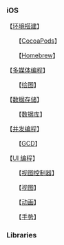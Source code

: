 ### iOS

【[环境搭建](环境搭建)】

　　【[CocoaPods](CocoaPods)】

　　【[Homebrew](Homebrew)】

【[多媒体编程]()】

　　【[绘图](绘图)】

【[数据存储]()】

　　【[数据库](数据库)】

【[并发编程](GCD)】

　　【[GCD](GCD)】

【[UI 编程]()】

　　【[视图控制器](视图控制器)】

　　【[视图](视图)】

　　【[动画](动画)】

　　【[手势](手势)】

### Libraries
